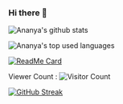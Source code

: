 ### Hi there 👋

<!--
**ananya0809/ananya0809** is a ✨ _special_ ✨ repository because its `README.md` (this file) appears on your GitHub profile.

Here are some ideas to get you started:

- 🔭 I’m currently working on ...
- 🌱 I’m currently learning ...
- 👯 I’m looking to collaborate on ...
- 🤔 I’m looking for help with ...
- 💬 Ask me about ...
- 📫 How to reach me: ...
- 😄 Pronouns: ...
- ⚡ Fun fact: ...
-->
![Ananya's github stats](https://github-readme-stats.vercel.app/api?username=ananya0809&show_icons=true&count_private=true&show_icons=true&theme=radical)

![Ananya's top used languages](https://github-readme-stats.vercel.app/api/top-langs/?username=ananya0809&layout=compact&theme=radical)

[![ReadMe Card](https://github-readme-stats.vercel.app/api/pin/?username=ananya0809&repo=github-readme-stats)](https://github.com/ananya0809/github-readme-stats)


Viewer Count :
 ![Visitor Count](https://profile-counter.glitch.me/{ananya0809}/count.svg)

[![GitHub Streak](http://github-readme-streak-stats.herokuapp.com?user=ananya0809&theme=radical&date_format=M%20j%5B%2C%20Y%5D)](https://git.io/streak-stats)
